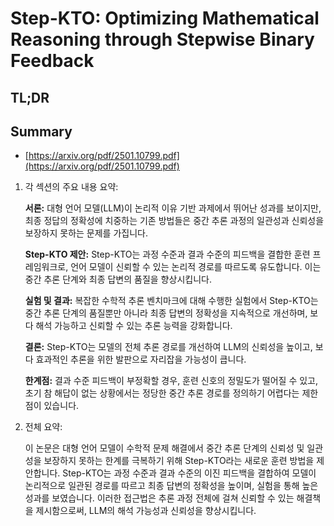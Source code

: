 # Step-KTO: Optimizing Mathematical Reasoning through Stepwise Binary Feedback
## TL;DR
## Summary
- [https://arxiv.org/pdf/2501.10799.pdf](https://arxiv.org/pdf/2501.10799.pdf)

1. 각 섹션의 주요 내용 요약:

   **서론:** 대형 언어 모델(LLM)이 논리적 이유 기반 과제에서 뛰어난 성과를 보이지만, 최종 정답의 정확성에 치중하는 기존 방법들은 중간 추론 과정의 일관성과 신뢰성을 보장하지 못하는 문제를 가집니다.

   **Step-KTO 제안:** Step-KTO는 과정 수준과 결과 수준의 피드백을 결합한 훈련 프레임워크로, 언어 모델이 신뢰할 수 있는 논리적 경로를 따르도록 유도합니다. 이는 중간 추론 단계와 최종 답변의 품질을 향상시킵니다.

   **실험 및 결과:** 복잡한 수학적 추론 벤치마크에 대해 수행한 실험에서 Step-KTO는 중간 추론 단계의 품질뿐만 아니라 최종 답변의 정확성을 지속적으로 개선하며, 보다 해석 가능하고 신뢰할 수 있는 추론 능력을 강화합니다.

   **결론:** Step-KTO는 모델의 전체 추론 경로를 개선하여 LLM의 신뢰성을 높이고, 보다 효과적인 추론을 위한 발판으로 자리잡을 가능성이 큽니다.

   **한계점:** 결과 수준 피드백이 부정확할 경우, 훈련 신호의 정밀도가 떨어질 수 있고, 초기 참 해답이 없는 상황에서는 정당한 중간 추론 경로를 정의하기 어렵다는 제한점이 있습니다.

2. 전체 요약:

   이 논문은 대형 언어 모델이 수학적 문제 해결에서 중간 추론 단계의 신뢰성 및 일관성을 보장하지 못하는 한계를 극복하기 위해 Step-KTO라는 새로운 훈련 방법을 제안합니다. Step-KTO는 과정 수준과 결과 수준의 이진 피드백을 결합하여 모델이 논리적으로 일관된 경로를 따르고 최종 답변의 정확성을 높이며, 실험을 통해 높은 성과를 보였습니다. 이러한 접근법은 추론 과정 전체에 걸쳐 신뢰할 수 있는 해결책을 제시함으로써, LLM의 해석 가능성과 신뢰성을 향상시킵니다.